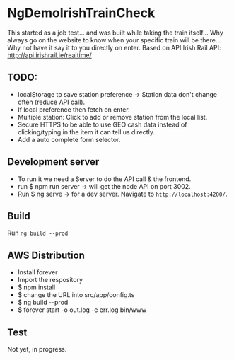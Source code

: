 # NgDemoIrishTrainCheck
This started as a job test... and was built while taking the train itself...
Why always go on the website to know when your specific train will be there... Why not have it say it to you directly on enter.
Based on API Irish Rail API: http://api.irishrail.ie/realtime/

## TODO:
- localStorage to save station preference -> Station data don't change often (reduce API call).
- If local preference then fetch on enter.
- Multiple station: Click to add or remove station from the local list.
- Secure HTTPS to be able to use GEO cash data instead of clicking/typing in the item it can tell us directly.
- Add a auto complete form selector.

## Development server
- To run it we need a Server to do the API call & the frontend.
- run $ npm run server -> will get the node API on port 3002.
- Run $ ng serve -> for a dev server. Navigate to `http://localhost:4200/`.

## Build
Run `ng build --prod`

## AWS Distribution
- Install forever
- Import the respository
- $ npm install
- $ change the URL into src/app/config.ts
- $ ng build --prod
- $ forever start -o out.log -e err.log bin/www

## Test
Not yet, in progress. 
